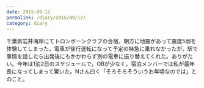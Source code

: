 ```yaml
---
date: 2015-09-12
permalink: /diary/2015/09/12/
category: diary
---
```


千葉県岩井海岸にてトロンボーンクラブの合宿。朝方に地震があって震度5弱を体験してしまった。電車が徐行運転になって予定の特急に乗れなかったが，駅で事情を話したら出発後にもかかわらず別の電車に振り替えてくれた。ありがたい。今年は1泊2日のスケジュールで，OBが少なく，宿泊メンバーでは私が最年長になってしまって驚いた。Nさん曰く「そろそろそういうお年頃なのでは」とのこと。